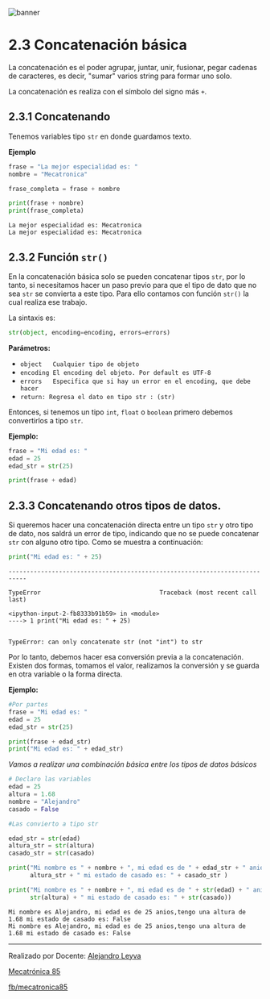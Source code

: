 ![banner](../logo/banner.png)

# 2.3 Concatenación básica

La concatenación es el poder agrupar, juntar, unir, fusionar, pegar cadenas de caracteres, es decir, "sumar" varios string para formar uno solo.

La concatenación es realiza con el símbolo del signo más `+`. 


## 2.3.1 Concatenando

Tenemos variables tipo `str` en donde guardamos texto.

**Ejemplo**


```python
frase = "La mejor especialidad es: "
nombre = "Mecatronica"

frase_completa = frase + nombre

print(frase + nombre)
print(frase_completa)
```

    La mejor especialidad es: Mecatronica
    La mejor especialidad es: Mecatronica


## 2.3.2 Función `str()`

En la concatenación básica solo se pueden concatenar tipos `str`, por lo tanto, si necesitamos hacer un paso previo para que el tipo de dato que no sea `str` se convierta a este tipo. Para ello contamos con función `str()` la cual realiza ese trabajo. 

La sintaxis es:

```python
str(object, encoding=encoding, errors=errors)
```
**Parámetros:**

- `object	Cualquier tipo de objeto`
- `encoding	El encoding del objeto. Por default es UTF-8`
- `errors	Especifica que si hay un error en el encoding, que debe hacer`
- `return: Regresa el dato en tipo str : (str)`

Entonces, si tenemos un tipo `int`, `float` o `boolean` primero debemos convertirlos a tipo `str`.

**Ejemplo:**

```python
frase = "Mi edad es: "
edad = 25
edad_str = str(25)

print(frase + edad)

```

## 2.3.3 Concatenando otros tipos de datos.

Si queremos hacer una concatenación directa entre un tipo `str` y otro tipo de dato, nos saldrá un error de tipo, indicando que no se puede concatenar `str` con alguno otro tipo. 
Como se muestra a continuación:


```python
print("Mi edad es: " + 25)
```


    ---------------------------------------------------------------------------

    TypeError                                 Traceback (most recent call last)

    <ipython-input-2-fb8333b91b59> in <module>
    ----> 1 print("Mi edad es: " + 25)
    

    TypeError: can only concatenate str (not "int") to str


Por lo tanto, debemos hacer esa conversión previa a la concatenación. 
Existen dos formas, tomamos el valor, realizamos la conversión y se guarda en otra variable o la forma directa.

**Ejemplo:**


```python
#Por partes
frase = "Mi edad es: "
edad = 25
edad_str = str(25)

print(frase + edad_str)
print("Mi edad es: " + edad_str)
```

*Vamos a realizar una combinación básica entre los tipos de datos básicos*



```python
# Declaro las variables
edad = 25
altura = 1.68
nombre = "Alejandro"
casado = False

#Las convierto a tipo str

edad_str = str(edad)
altura_str = str(altura)
casado_str = str(casado)

print("Mi nombre es " + nombre + ", mi edad es de " + edad_str + " anios," + "tengo una altura de " + 
      altura_str + " mi estado de casado es: " + casado_str ) 

print("Mi nombre es " + nombre + ", mi edad es de " + str(edad) + " anios," + "tengo una altura de " + 
      str(altura) + " mi estado de casado es: " + str(casado))

```

    Mi nombre es Alejandro, mi edad es de 25 anios,tengo una altura de 1.68 mi estado de casado es: False
    Mi nombre es Alejandro, mi edad es de 25 anios,tengo una altura de 1.68 mi estado de casado es: False


---
Realizado por Docente: [Alejandro Leyva](https://www.alejandro-leyva.com/)

[Mecatrónica 85](https://mecatronica85.com/)

[fb/mecatronica85](https://www.facebook.com/mecatronica85)
